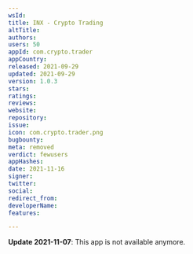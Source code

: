 ```yaml
---
wsId: 
title: INX - Crypto Trading
altTitle: 
authors: 
users: 50
appId: com.crypto.trader
appCountry: 
released: 2021-09-29
updated: 2021-09-29
version: 1.0.3
stars: 
ratings: 
reviews: 
website: 
repository: 
issue: 
icon: com.crypto.trader.png
bugbounty: 
meta: removed
verdict: fewusers
appHashes: 
date: 2021-11-16
signer: 
twitter: 
social: 
redirect_from: 
developerName: 
features: 

---
```


**Update 2021-11-07**: This app is not available anymore.


